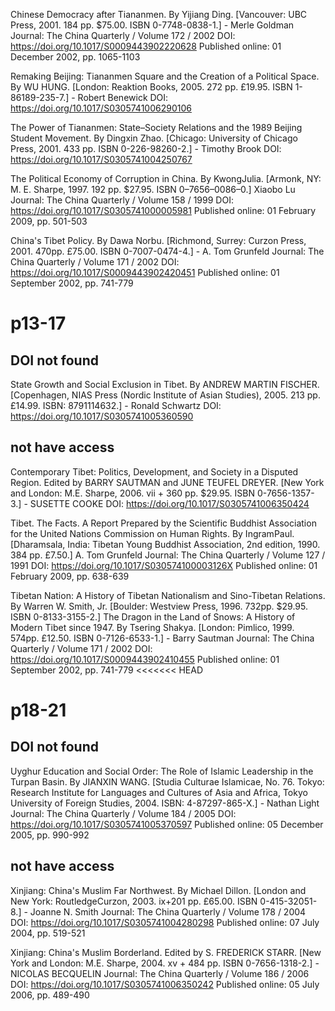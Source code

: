Chinese Democracy after Tiananmen. By Yijiang Ding. [Vancouver: UBC Press, 2001. 184 pp.
$75.00. ISBN 0-7748-0838-1.] -
Merle Goldman
Journal: The China Quarterly / Volume 172 / 2002
DOI: https://doi.org/10.1017/S0009443902220628
Published online: 01 December 2002, pp. 1065-1103

Remaking Beijing: Tiananmen Square and the Creation of a Political Space. By WU HUNG. [London: Reaktion Books, 2005. 272 pp. £19.95. ISBN 1-86189-235-7.] -
Robert Benewick
DOI: https://doi.org/10.1017/S0305741006290106


The Power of Tiananmen: State–Society Relations and the 1989 Beijing Student Movement. By Dingxin Zhao. [Chicago: University of Chicago Press, 2001. 433 pp. ISBN 0-226-98260-2.] -
Timothy Brook
DOI: https://doi.org/10.1017/S0305741004250767

The Political Economy of Corruption in China. By KwongJulia. [Armonk, NY: M. E. Sharpe, 1997.
192 pp. $27.95. ISBN 0–7656–0086–0.]
Xiaobo Lu
Journal: The China Quarterly / Volume 158 / 1999
DOI: https://doi.org/10.1017/S0305741000005981
Published online: 01 February 2009, pp. 501-503


China's Tibet Policy. By Dawa Norbu. [Richmond, Surrey: Curzon Press, 2001. 470pp. £75.00. ISBN
0-7007-0474-4.] -
A. Tom Grunfeld
Journal: The China Quarterly / Volume 171 / 2002
DOI: https://doi.org/10.1017/S0009443902420451
Published online: 01 September 2002, pp. 741-779

# p13-17

## DOI not found

State Growth and Social Exclusion in Tibet. By ANDREW MARTIN FISCHER. [Copenhagen, NIAS Press (Nordic Institute of Asian Studies), 2005. 213 pp. £14.99. ISBN: 8791114632.] -
Ronald Schwartz
DOI: https://doi.org/10.1017/S0305741005360590

## not have access

Contemporary Tibet: Politics, Development, and Society in a Disputed Region. Edited by BARRY SAUTMAN and JUNE TEUFEL DREYER. [New York and London: M.E. Sharpe, 2006. vii + 360 pp. $29.95. ISBN 0-7656-1357-3.] -
SUSETTE COOKE
DOI: https://doi.org/10.1017/S0305741006350424


Tibet. The Facts. A Report Prepared by the Scientific Buddhist Association for the United Nations
Commission on Human Rights. By IngramPaul. [Dharamsala, India: Tibetan Young Buddhist
Association, 2nd edition, 1990. 384 pp. £7.50.]
A. Tom Grunfeld
Journal: The China Quarterly / Volume 127 / 1991
DOI: https://doi.org/10.1017/S030574100003126X
Published online: 01 February 2009, pp. 638-639


Tibetan Nation: A History of Tibetan Nationalism and Sino-Tibetan Relations. By Warren W. Smith,
Jr. [Boulder: Westview Press, 1996. 732pp. $29.95. ISBN 0-8133-3155-2.] The Dragon in the Land
of Snows: A History of Modern Tibet since 1947. By Tsering Shakya. [London: Pimlico, 1999.
574pp. £12.50. ISBN 0-7126-6533-1.] -
Barry Sautman
Journal: The China Quarterly / Volume 171 / 2002
DOI: https://doi.org/10.1017/S0009443902410455
Published online: 01 September 2002, pp. 741-779
<<<<<<< HEAD

# p18-21

## DOI not found

Uyghur Education and Social Order: The Role of Islamic Leadership in the Turpan Basin. By
JIANXIN WANG. [Studia Culturae Islamicae, No. 76. Tokyo: Research Institute for Languages and
Cultures of Asia and Africa, Tokyo University of Foreign Studies, 2004. ISBN: 4-87297-865-X.] -
Nathan Light
Journal: The China Quarterly / Volume 184 / 2005
DOI: https://doi.org/10.1017/S0305741005370597
Published online: 05 December 2005, pp. 990-992

## not have access

Xinjiang: China's Muslim Far Northwest. By Michael Dillon. [London and New York:
RoutledgeCurzon, 2003. ix+201 pp. £65.00. ISBN 0-415-32051-8.] -
Joanne N. Smith
Journal: The China Quarterly / Volume 178 / 2004
DOI: https://doi.org/10.1017/S0305741004280298
Published online: 07 July 2004, pp. 519-521


Xinjiang: China's Muslim Borderland. Edited by S. FREDERICK STARR. [New York and London: M.E.
Sharpe, 2004. xv + 484 pp. ISBN 0-7656-1318-2.] -
NICOLAS BECQUELIN
Journal: The China Quarterly / Volume 186 / 2006
DOI: https://doi.org/10.1017/S0305741006350242
Published online: 05 July 2006, pp. 489-490
